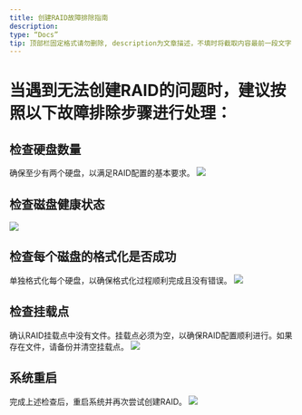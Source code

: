 ```yaml
---
title: 创建RAID故障排除指南
description:
type: “Docs”
tip: 顶部栏固定格式请勿删除, description为文章描述，不填时将截取内容最前一段文字
---
```

# 当遇到无法创建RAID的问题时，建议按照以下故障排除步骤进行处理：

## 检查硬盘数量
确保至少有两个硬盘，以满足RAID配置的基本要求。
![](https://manage.icewhale.io/api/static/docs/1722484339854_image.png)
## 检查磁盘健康状态
![](https://manage.icewhale.io/api/static/docs/1722484363590_image.png)
## 检查每个磁盘的格式化是否成功
单独格式化每个硬盘，以确保格式化过程顺利完成且没有错误。
![](https://manage.icewhale.io/api/static/docs/1722484386621_image.png)
## 检查挂载点
确认RAID挂载点中没有文件。挂载点必须为空，以确保RAID配置顺利进行。如果存在文件，请备份并清空挂载点。
![](https://manage.icewhale.io/api/static/docs/1722484409099_image.png)
## 系统重启
完成上述检查后，重启系统并再次尝试创建RAID。
![](https://manage.icewhale.io/api/static/docs/1722484430867_image.png)